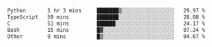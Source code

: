 
<!--START_SECTION:waka-->

```txt
Python       1 hr 3 mins     ███████▒░░░░░░░░░░░░░░░░░   29.97 %
TypeScript   59 mins         ███████░░░░░░░░░░░░░░░░░░   28.08 %
C            51 mins         ██████░░░░░░░░░░░░░░░░░░░   24.17 %
Bash         15 mins         █▓░░░░░░░░░░░░░░░░░░░░░░░   07.24 %
Other        9 mins          █▒░░░░░░░░░░░░░░░░░░░░░░░   04.67 %
```

<!--END_SECTION:waka-->
